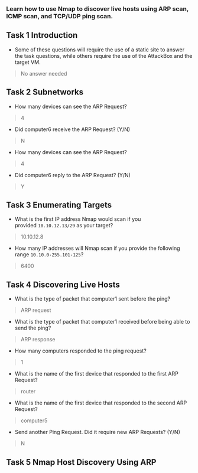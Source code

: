 ### Learn how to use Nmap to discover live hosts using ARP scan, ICMP scan, and TCP/UDP ping scan.

## Task 1 Introduction

- Some of these questions will require the use of a static site to answer the task questions, while others require the use of the AttackBox and the target VM.
> No answer needed

## Task 2 Subnetworks

- How many devices can see the ARP Request?
> 4

- Did computer6 receive the ARP Request? (Y/N)
> N

- How many devices can see the ARP Request?
> 4

- Did computer6 reply to the ARP Request? (Y/N)
> Y

## Task 3 Enumerating Targets

- What is the first IP address Nmap would scan if you provided `10.10.12.13/29` as your target?
> 10.10.12.8

- How many IP addresses will Nmap scan if you provide the following range `10.10.0-255.101-125`?
> 6400

## Task 4 Discovering Live Hosts

- What is the type of packet that computer1 sent before the ping?
> ARP request

- What is the type of packet that computer1 received before being able to send the ping?
> ARP response

- How many computers responded to the ping request?
> 1

- What is the name of the first device that responded to the first ARP Request?
> router

- What is the name of the first device that responded to the second ARP Request?
> computer5

- Send another Ping Request. Did it require new ARP Requests? (Y/N)
> N

## Task 5 Nmap Host Discovery Using ARP

